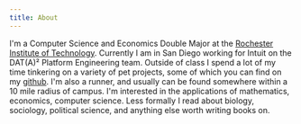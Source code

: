 ```yaml
---
title: About
---
```

I'm a Computer Science and Economics Double Major at the
[Rochester Institute of Technology](https://rit.edu). Currently I am in
San Diego working for Intuit on the DAT(A)² Platform Engineering team.
Outside of class I spend a lot of my time tinkering on a variety of pet
projects, some of which you can find on my [github](https://github.com/gambogi).
I'm also a runner, and usually can be found somewhere within a 10 mile radius of
campus. I'm interested in the applications of mathematics, economics, computer
science. Less formally I read about biology, sociology, political science,
and anything else worth writing books on.
